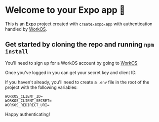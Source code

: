 # Welcome to your Expo app 👋

This is an [Expo](https://expo.dev) project created with [`create-expo-app`](https://www.npmjs.com/package/create-expo-app) with authentication handled by [WorkOS](https://workos.com).

## Get started by cloning the repo and running `npm install`

You'll need to sign up for a WorkOS account by going to [WorkOS](https://signin.workos.com/sign-up) 

Once you've logged in you can get your secret key and client ID.

If you haven't already, you'll need to create a `.env` file in the root of the project with the following variables:

```
WORKOS_CLIENT_ID=
WORKOS_CLIENT_SECRET=
WORKOS_REDIRECT_URI=
```

Happy authenticating!